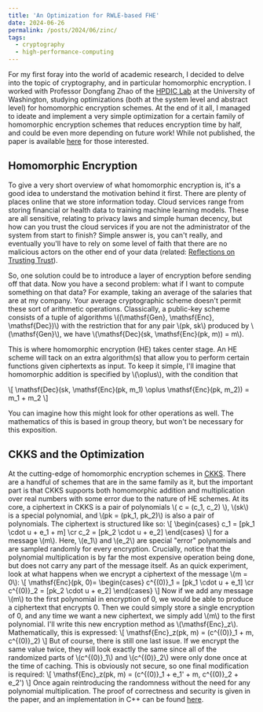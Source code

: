 ```yaml
---
title: 'An Optimization for RWLE-based FHE'
date: 2024-06-26
permalink: /posts/2024/06/zinc/
tags:
  - cryptography
  - high-performance-computing
---
```


For my first foray into the world of academic research, I decided to delve into the topic of cryptography, and in particular homomorphic encryption. I worked with Professor Dongfang Zhao of the [HPDIC Lab](https://hpdic.github.io/) at the University of Washington, studying optimizations (both at the system level and abstract level) for homomorphic encryption schemes. At the end of it all, I managed to ideate and implement a very simple optimization for a certain family of homomorphic encryption schemes that reduces encryption time by half, and could be even more depending on future work! While not published, the paper is available [here](https://arxiv.org/abs/2408.07304) for those interested.

## Homomorphic Encryption

To give a very short overview of what homomorphic encryption is, it's a good idea to understand the motivation behind it first. There are plenty of places online that we store information today. Cloud services range from storing financial or health data to training machine learning models. These are all sensitive, relating to privacy laws and simple human decency, but how can you trust the cloud services if you are not the administrator of the system from start to finish? Simple answer is, you can't really, and eventually you'll have to rely on some level of faith that there are no malicious actors on the other end of your data (related: [Reflections on Trusting Trust](https://www.cs.cmu.edu/~rdriley/487/papers/Thompson_1984_ReflectionsonTrustingTrust.pdf)). 

So, one solution could be to introduce a layer of encryption before sending off that data. Now you have a second problem: what if I want to compute something on that data? For example, taking an average of the salaries that are at my company. Your average cryptographic scheme doesn't permit these sort of arithmetic operations. Classically, a public-key scheme consists of a tuple of algorithms \\((\mathsf{Gen}, \mathsf{Enc}, \mathsf{Dec})\\) with the restriction that for any pair \\(pk, sk\\) produced by \\(\mathsf{Gen}\\), we have \\(\mathsf{Dec}(sk, \mathsf{Enc}(pk, m)) = m\\).

This is where homomorphic encryption (HE) takes center stage. An HE scheme will tack on an extra algorithm(s) that allow you to perform certain functions given ciphertexts as input. To keep it simple, I'll imagine that homomorphic addition is specified by \\(\oplus\\), with the condition that 

\\[ \mathsf{Dec}(sk, \mathsf{Enc}(pk, m_1) \oplus \mathsf{Enc}(pk, m_2)) = m_1 + m_2 \\]

You can imagine how this might look for other operations as well. The mathematics of this is based in group theory, but won't be necessary for this exposition.

## CKKS and the Optimization

At the cutting-edge of homomorphic encryption schemes in [CKKS](https://eprint.iacr.org/2016/421.pdf). There are a handful of schemes that are in the same family as it, but the important part is that CKKS supports both homomorphic addition and multiplication over real numbers with some error due to the nature of HE schemes. At its core, a ciphertext in CKKS is a pair of polynomials \\( c = (c_1, c_2) \\), \\(sk\\) is a special polynomial, and \\(pk = (pk_1, pk_2)\\) is also a pair of polynomials. The ciphertext is structured like so:
\\[
\begin{cases}
    c_1 = [pk_1 \cdot u + e_1 + m] \cr
    c_2 = [pk_2 \cdot u + e_2]
\end{cases}
\\]
for a message \\(m\\). Here, \\(e_1\\) and \\(e_2\\) are special "error" polynomials and are sampled randomly for every encryption. Crucially, notice that the polynomial multiplication is by far the most expensive operation being done, but does not carry any part of the message itself. As an quick experiment, look at what happens when we encrypt a ciphertext of the message \\(m = 0\\):
\\[
\mathsf{Enc}(pk, 0)= \begin{cases}
    c^{(0)}_1 = [pk_1 \cdot u + e_1] \cr
    c^{(0)}_2 = [pk_2 \cdot u + e_2]
\end{cases}
\\]
Now if we add any message \\(m\\) to the first polynomial in encryption of 0, we would be able to produce a ciphertext that encrypts 0. Then we could simply store a single encryption of 0, and any time we want a new ciphertext, we simply add \\(m\\) to the first polynomial. I'll write this new encryption method as \\(\mathsf{Enc}_z\\). Mathematically, this is expressed:
\\[ \mathsf{Enc}_z(pk, m) = (c^{(0)}_1 + m, c^{(0)}_2) \\]
But of course, there is still one last issue. If we encrypt the same value twice, they will look exactly the same since all of the randomized parts of \\(c^{(0)}_1\\) and \\(c^{(0)}_2\\) were only done once at the time of caching. This is obviously not secure, so one final modification is required:
\\[ \mathsf{Enc}_z(pk, m) = (c^{(0)}_1 + e_1' + m, c^{(0)}_2 + e_2') \\]
Once again reintroducing the randomness without the need for any polynomial multiplication. The proof of correctness and security is given in the paper, and an implementation in C++ can be found [here](https://github.com/jly02/RacheAL).